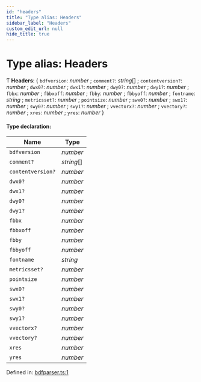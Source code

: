 ```yaml
---
id: "headers"
title: "Type alias: Headers"
sidebar_label: "Headers"
custom_edit_url: null
hide_title: true
---
```


# Type alias: Headers

Ƭ **Headers**: { `bdfversion`: *number* ; `comment?`: *string*[] ; `contentversion?`: *number* ; `dwx0?`: *number* ; `dwx1?`: *number* ; `dwy0?`: *number* ; `dwy1?`: *number* ; `fbbx`: *number* ; `fbbxoff`: *number* ; `fbby`: *number* ; `fbbyoff`: *number* ; `fontname`: *string* ; `metricsset?`: *number* ; `pointsize`: *number* ; `swx0?`: *number* ; `swx1?`: *number* ; `swy0?`: *number* ; `swy1?`: *number* ; `vvectorx?`: *number* ; `vvectory?`: *number* ; `xres`: *number* ; `yres`: *number*  }

#### Type declaration:

Name | Type |
------ | ------ |
`bdfversion` | *number* |
`comment?` | *string*[] |
`contentversion?` | *number* |
`dwx0?` | *number* |
`dwx1?` | *number* |
`dwy0?` | *number* |
`dwy1?` | *number* |
`fbbx` | *number* |
`fbbxoff` | *number* |
`fbby` | *number* |
`fbbyoff` | *number* |
`fontname` | *string* |
`metricsset?` | *number* |
`pointsize` | *number* |
`swx0?` | *number* |
`swx1?` | *number* |
`swy0?` | *number* |
`swy1?` | *number* |
`vvectorx?` | *number* |
`vvectory?` | *number* |
`xres` | *number* |
`yres` | *number* |

Defined in: [bdfparser.ts:1](https://github.com/tomchen/bdfparser-js/blob/dfd4e71/src/bdfparser.ts#L1)
